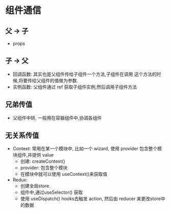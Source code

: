 # 组件通信

## 父 -> 子

-   props

## 子 -> 父

-   回调函数: 其实也是父组件传给子组件一个方法,子组件在调用 这个方法的时候,将要传给父组件的值做为参数.
-   实例函数: 父组件通过 ref 获取子组件实例,然后调用子组件方法 

## 兄弟传值

-   父组件中转, 一般用在容器组件中,协调各组件

## 无关系传值

-   Context: 常用在某一个模块中, 比如一个 wizard, 使用 provider 包含整个模块组件,并提供 value
    -   创建: createContext()
    -   provider: 包含整个模块
    -   在模块中就可以使用 useContext()来获取值
-   Redux: 
    -   创建全局store.
    -   组件中,通过useSelector() 获取   
    -   使用 useDispatch() hooks去触发 action, 然后由 reducer 来更改store中的数据